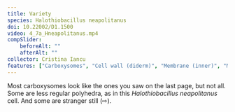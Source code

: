 ```yaml
---
title: Variety
species: Halothiobacillus neapolitanus 
doi: 10.22002/D1.1500
video: 4_7a_Hneapolitanus.mp4
compSlider:
    beforeAlt: ""
    afterAlt: ""
collector: Cristina Iancu
features: ["Carboxysomes", "Cell wall (diderm)", "Membrane (inner)", "Membrane (outer)", "Pili", "Ribosomes", "Storage granules"]
---
```


Most carboxysomes look like the ones you saw on the last page, but not all. Some are less regular polyhedra, as in this *Halothiobacillus neapolitanus* cell. And some are stranger still (⇨).

